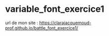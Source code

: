 # variable_font_exercice1

url de mon site :
https://clarajacquemoud-prof.github.io/battle_font_exercice1/
